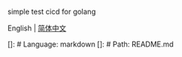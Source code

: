 simple test cicd for golang

English | [简体中文](README_CN.md)


[]: # Language: markdown
[]: # Path: README.md